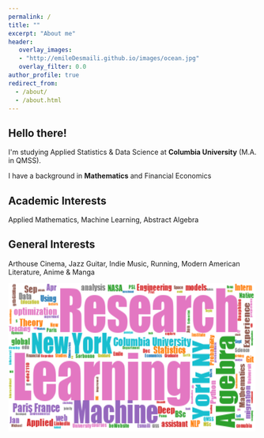 ```yaml
---
permalink: /
title: ""
excerpt: "About me"
header:
   overlay_images: 
   - "http://emileDesmaili.github.io/images/ocean.jpg"
   overlay_filter: 0.0
author_profile: true
redirect_from: 
  - /about/
  - /about.html 
---
```


**Hello there!**
---


I'm studying Applied Statistics & Data Science at **Columbia University** (M.A. in QMSS). 

I have a background in **Mathematics** and Financial Economics


**Academic Interests**
---
Applied Mathematics, Machine Learning, Abstract Algebra


**General Interests**
---

Arthouse Cinema, Jazz Guitar, Indie Music, Running, Modern American Literature, Anime & Manga


<img src="/images/wordcloud.png" alt="Word Cloud" width="500" height="300">
